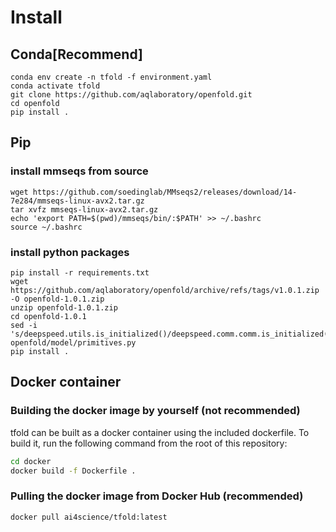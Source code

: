 # Install
## Conda[Recommend]
```shell
conda env create -n tfold -f environment.yaml
conda activate tfold
git clone https://github.com/aqlaboratory/openfold.git
cd openfold
pip install .
```
## Pip
### install mmseqs from source
```shell
wget https://github.com/soedinglab/MMseqs2/releases/download/14-7e284/mmseqs-linux-avx2.tar.gz
tar xvfz mmseqs-linux-avx2.tar.gz
echo 'export PATH=$(pwd)/mmseqs/bin/:$PATH' >> ~/.bashrc
source ~/.bashrc
```
### install python packages
```shell
pip install -r requirements.txt
wget https://github.com/aqlaboratory/openfold/archive/refs/tags/v1.0.1.zip -O openfold-1.0.1.zip
unzip openfold-1.0.1.zip
cd openfold-1.0.1 
sed -i 's/deepspeed.utils.is_initialized()/deepspeed.comm.comm.is_initialized()/' openfold/model/primitives.py 
pip install . 
```

## Docker container

### Building the docker image by yourself (not recommended)

tfold can be built as a docker container using the included dockerfile. To build it, run the following command from the root of this repository:

```bash
cd docker
docker build -f Dockerfile .
```
### Pulling the docker image from Docker Hub (recommended)
```bash
docker pull ai4science/tfold:latest
```
